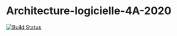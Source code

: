 # Architecture-logicielle-4A-2020

[![Build Status](https://travis-ci.com/Thebootfinder/Architecture-logicielle-4A-2020.svg?branch=master)](https://travis-ci.com/Thebootfinder/Architecture-logicielle-4A-2020)
